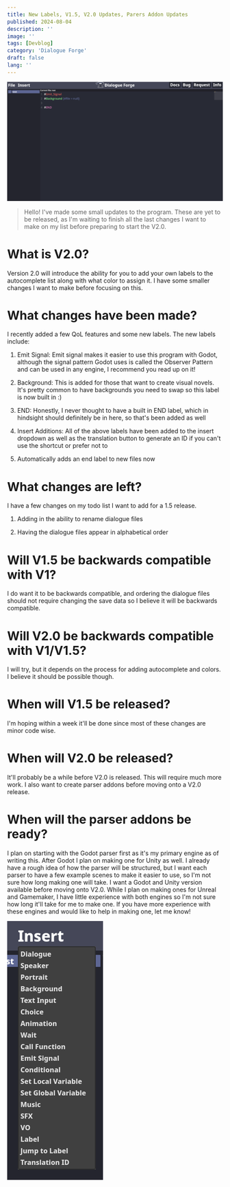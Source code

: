 ```yaml
---
title: New Labels, V1.5, V2.0 Updates, Parers Addon Updates
published: 2024-08-04
description: ''
image: ''
tags: [Devblog]
category: 'Dialogue Forge'
draft: false 
lang: ''
---
```


![](src/assets/images/dialogue_forge/DialogueForgeNewLabels.png)

> Hello! I've made some small updates to the program. These are yet to be released, as I'm waiting to finish all the last changes I want to make on my list before preparing to start the V2.0.

# What is V2.0?

Version 2.0 will introduce the ability for you to add your own labels to the autocomplete list along with what color to assign it.  I have some smaller changes I want to make before focusing on this.

# What changes have been made?

I recently added a few QoL features and some new labels. The new labels include:

1. Emit Signal: Emit signal makes it easier to use this program with Godot, although the signal pattern Godot uses is called the Observer Pattern and can be used in any engine, I recommend you read up on it!

2. Background: This is added for those that want to create visual novels. It's pretty common to have backgrounds you need to swap so this label is now built in :)

3. END: Honestly, I never thought to have a built in END label, which in hindsight should definitely be in here, so that's been added as well

4. Insert Additions: All of the above labels have been added to the insert dropdown as well as the translation button to generate an ID if you can't use the shortcut or prefer not to

5. Automatically adds an end label to new files now

# What changes are left?

I have a few changes on my todo list I want to add for a 1.5 release.

1. Adding in the ability to rename dialogue files

2. Having the dialogue files appear in alphabetical order

# Will V1.5 be backwards compatible with V1?

I do want it to be backwards compatible, and ordering the dialogue files should not require changing the save data so I believe it will be backwards compatible.

# Will V2.0 be backwards compatible with V1/V1.5?

I will try, but it depends on the process for adding autocomplete and colors. I believe it should be possible though.

# When will V1.5 be released?

I'm hoping within a week it'll be done since most of these changes are minor code wise.

# When will V2.0 be released?

It'll probably be a while before V2.0 is released. This will require much more work. I also want to create parser addons before moving onto a V2.0 release. 

# When will the parser addons be ready?

I plan on starting with the Godot parser first as it's my primary engine as of writing this. After Godot I plan on making one for Unity as well. I already have a rough idea of how the parser will be structured, but I want each parser to have a few example scenes to make it easier to use, so I'm not sure how long making one will take. I want a Godot and Unity version available before moving onto V2.0. While I plan on making ones for Unreal and Gamemaker, I have little experience with both engines so I'm not sure how long it'll take for me to make one. If you have more experience with these engines and would like to help in making one, let me know!

![](src/assets/images/dialogue_forge/DialogueForgeInsertList.png)